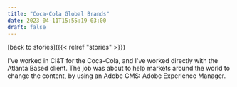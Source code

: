 ```yaml
---
title: "Coca-Cola Global Brands"
date: 2023-04-11T15:55:19-03:00
draft: false
---
```

[back to stories]({{< relref "stories" >}})

I've worked in CI&T for the Coca-Cola, and I've worked directly with the Atlanta Based client.
The job was about to help markets around the world to change the content, by using an Adobe CMS: Adobe Experience Manager. 

